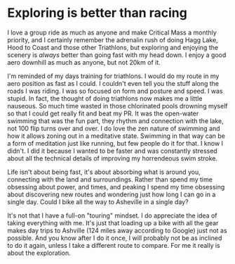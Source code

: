 # Exploring is better than racing

I love a group ride as much as anyone and make Critical Mass a monthly priority, and I certainly remember the adrenalin rush of doing Hagg Lake, Hood to Coast and those other Triathlons, but exploring and enjoying the scenery is *always* better than going fast with my head down. I enjoy a good aero downhill as much as anyone, but not 20km of it.

I'm reminded of my days training for triathlons. I would do my route in my aero position as fast as I could. I couldn't even tell you the stuff along the roads I was riding. I was so focused on form and posture and speed. I was stupid. In fact, the thought of doing triathlons now makes me a little nauseous. So much time wasted in those chlorinated pools drowning myself so that I could get really fit and beat my PR. It was the open-water swimming that was the fun part, they rhythm and connection with the lake, not 100 flip turns over and over. I do love the zen nature of swimming and how it allows zoning out in a meditative state. Swimming in that way can be a form of meditation just like running, but few people do it for that. I know I didn't. I did it because I wanted to be faster and was constantly stressed about all the technical details of improving my horrendeous swim stroke.

Life isn't about being fast, it's about absorbing what is around you, connecting with the land and surroundings. Rather than spend my time obsessing about power, and times, and peaking I spend my time obsessing about discovering new routes and wondering just how long I can go in a single day. Could I bike all the way to Asheville in a single day?

It's not that I have a full-on "touring" mindset. I do appreciate the idea of taking everything with me. It's just that loading up a bike with all the gear makes day trips to Ashville (124 miles away according to Google) just not as possible. And you know after I do it once, I will probably not be as inclined to do it again, unless I take a different route to compare. For me it really is about the exploration.

